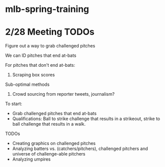 # mlb-spring-training

# 2/28 Meeting TODOs
Figure out a way to grab challenged pitches 

We can ID pitches that end at-bats

For pitches that don't end at-bats: 
1. Scraping box scores

Sub-optimal methods
1. Crowd sourcing from reporter tweets, journalism?

To start: 
- Grab challenged pitches that end at-bats
- Qualifications: Ball to strike challenge that results in a strikeout, strike to ball challenge that results in a walk.

TODOs
- Creating graphics on challenged pitches
- Analyzing batters vs. (catchers/pitchers), challenged pitchers and universe of challenge-able pitchers
- Analyzing umpires